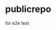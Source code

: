 # publicrepo
for e2e test





























































































































































































































































































































































































































































































































































































































































































































































































































































































































































































































































































































































































































































































































































































































































































































































































































































































































































































































































































































































































































































































































































































































































































































































































































































































































